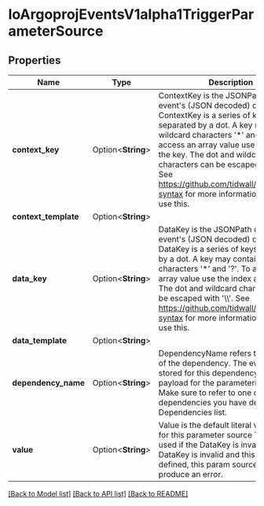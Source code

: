 # IoArgoprojEventsV1alpha1TriggerParameterSource

## Properties

Name | Type | Description | Notes
------------ | ------------- | ------------- | -------------
**context_key** | Option<**String**> | ContextKey is the JSONPath of the event's (JSON decoded) context key ContextKey is a series of keys separated by a dot. A key may contain wildcard characters '*' and '?'. To access an array value use the index as the key. The dot and wildcard characters can be escaped with '\\\\'. See https://github.com/tidwall/gjson#path-syntax for more information on how to use this. | [optional]
**context_template** | Option<**String**> |  | [optional]
**data_key** | Option<**String**> | DataKey is the JSONPath of the event's (JSON decoded) data key DataKey is a series of keys separated by a dot. A key may contain wildcard characters '*' and '?'. To access an array value use the index as the key. The dot and wildcard characters can be escaped with '\\\\'. See https://github.com/tidwall/gjson#path-syntax for more information on how to use this. | [optional]
**data_template** | Option<**String**> |  | [optional]
**dependency_name** | Option<**String**> | DependencyName refers to the name of the dependency. The event which is stored for this dependency is used as payload for the parameterization. Make sure to refer to one of the dependencies you have defined under Dependencies list. | [optional]
**value** | Option<**String**> | Value is the default literal value to use for this parameter source This is only used if the DataKey is invalid. If the DataKey is invalid and this is not defined, this param source will produce an error. | [optional]

[[Back to Model list]](../README.md#documentation-for-models) [[Back to API list]](../README.md#documentation-for-api-endpoints) [[Back to README]](../README.md)


